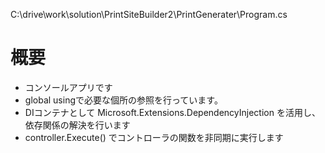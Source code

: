 C:\drive\work\solution\PrintSiteBuilder2\PrintGenerater\Program.cs

# 概要

- コンソールアプリです
- global usingで必要な個所の参照を行っています。
- DIコンテナとして Microsoft.Extensions.DependencyInjection を活用し、依存関係の解決を行います
- controller.Execute() でコントローラの関数を非同期に実行します
